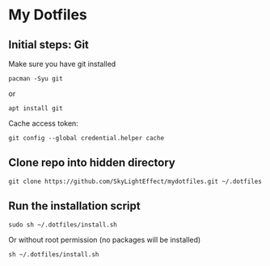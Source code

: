 # My Dotfiles

## Initial steps: Git

Make sure you have git installed
```
pacman -Syu git
```
or
```
apt install git
```
Cache access token:
```
git config --global credential.helper cache
```

## Clone repo into hidden directory
```
git clone https://github.com/SkyLightEffect/mydotfiles.git ~/.dotfiles
```

## Run the installation script
```
sudo sh ~/.dotfiles/install.sh
```
Or without root permission (no packages will be installed)
```
sh ~/.dotfiles/install.sh
```
